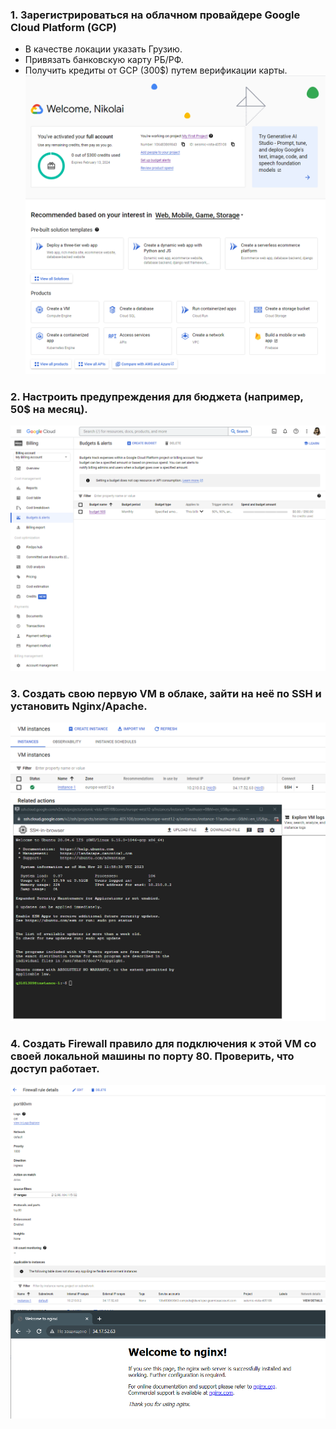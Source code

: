 ### 1. Зарегистрироваться на облачном провайдере Google Cloud Platform (GCP)
- В качестве локации указать Грузию.
- Привязать банковскую карту РБ/РФ.
- Получить кредиты от GCP (300$) путем верификации карты.
![Alt text](images/11.png)
### 2. Настроить предупреждения для бюджета (например, 50$ на месяц).
![Alt text](images/12.png)
### 3. Создать свою первую VM в облаке, зайти на неё по SSH и установить Nginx/Apache.
![Alt text](images/21.png)
### 4. Создать Firewall правило для подключения к этой VM со своей локальной машины по порту 80. Проверить, что доступ работает.
![Alt text](images/31.png)
![Alt text](images/32.png)